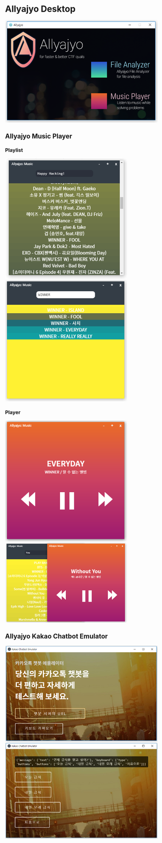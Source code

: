 # Allyajyo Desktop

<img src="images/main_1.png" width="500"/>

## Allyajyo Music Player

### Playlist

<img src="images/playlist_1.png" width="400"/>

<img src="images/playlist_2.png" width="400"/>

### Player

<img src="images/player_1.png" width="400"/>

<img src="images/player_2.png" width="400"/>

## Allyajyo Kakao Chatbot Emulator

<img src="images/emulator_1.png" width="500"/>

<img src="images/emulator_2.png" width="500"/>
